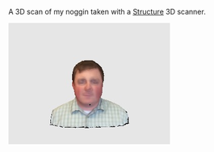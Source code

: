 A 3D scan of my noggin taken with a [Structure](http://structure.io/) 3D scanner.

![My head!](metcalf.jpg)
